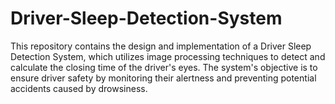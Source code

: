 # Driver-Sleep-Detection-System
This repository contains the design and implementation of a Driver Sleep Detection System, which utilizes image processing techniques to detect and calculate the closing time of the driver's eyes. The system's objective is to ensure driver safety by monitoring their alertness and preventing potential accidents caused by drowsiness.
